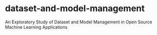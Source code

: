 # dataset-and-model-management
An Exploratory Study of Dataset and Model Management in Open Source Machine Learning Applications

